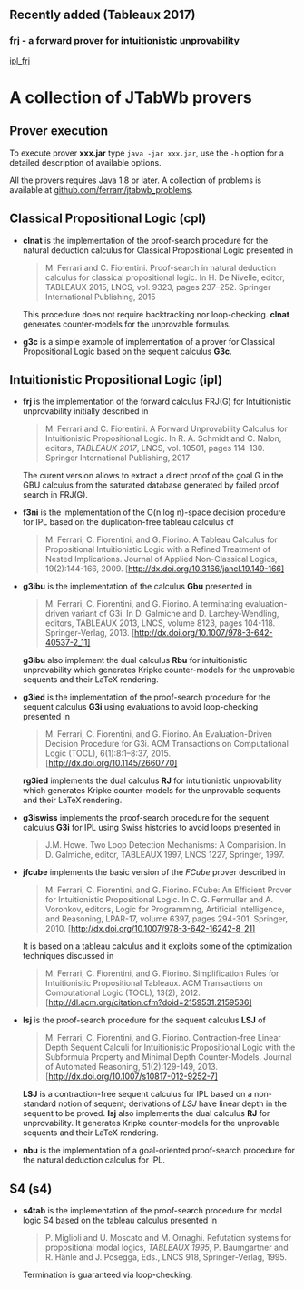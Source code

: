 ## Recently added (Tableaux 2017)

### frj - a forward prover for intuitionistic unprovability

[ipl_frj](https://github.com/ferram/jtabwb_provers/tree/master/ipl_frj)


# A collection of JTabWb provers


## Prover execution

  To execute prover **xxx.jar** type `java -jar xxx.jar`, use the `-h`
  option for a detailed description of available options.

  All the provers requires Java 1.8 or later. A collection of problems
  is available at
  [github.com/ferram/jtabwb_problems](https://github.com/ferram/jtabwb_problems).



## Classical Propositional Logic (cpl)

* **clnat** is the implementation of the proof-search procedure for the
  natural deduction calculus for Classical Propositional Logic
  presented in

  >M. Ferrari and C. Fiorentini. Proof-search in natural deduction
  >calculus for classical propositional logic. In H. De Nivelle,
  >editor, TABLEAUX 2015, LNCS, vol. 9323, pages 237–252. Springer
  >International Publishing, 2015

  This procedure does not require backtracking nor
  loop-checking. **clnat** generates counter-models for the unprovable
  formulas.

* **g3c** is a simple example of implementation of a prover for
  Classical Propositional Logic based on the sequent calculus **G3c**.



## Intuitionistic Propositional Logic (ipl)

* **frj** is the implementation of the forward calculus FRJ(G) for
  Intuitionistic unprovability initially described in

  > M. Ferrari and C. Fiorentini. A Forward Unprovability Calculus for
  > Intuitionistic Propositional Logic. In R. A. Schmidt and
  > C. Nalon, editors, *TABLEAUX 2017*, LNCS, vol. 10501, pages
  > 114–130. Springer International Publishing, 2017

  The curent version allows to extract a direct proof of the goal G in
  the GBU calculus from the saturated database generated by failed
  proof search in FRJ(G).


* **f3ni** is the implementation of the O(n log n)-space decision
  procedure for IPL based on the duplication-free tableau calculus of

  > M. Ferrari, C. Fiorentini, and G. Fiorino. A Tableau Calculus for
  > Propositional Intuitionistic Logic with a Refined Treatment of
  > Nested Implications. Journal of Applied Non-Classical Logics,
  > 19(2):144-166, 2009.  [http://dx.doi.org/10.3166/jancl.19.149-166]


* **g3ibu** is the implementation of the calculus **Gbu** presented in

  > M. Ferrari, C. Fiorentini, and G. Fiorino. A terminating
  > evaluation-driven variant of G3i. In D. Galmiche and
  > D. Larchey-Wendling, editors, TABLEAUX 2013, LNCS, volume 8123,
  > pages 104-118. Springer-Verlag,
  > 2013. [http://dx.doi.org/10.1007/978-3-642-40537-2_11]

  **g3ibu** also implement the dual calculus **Rbu** for
  intuitionistic unprovability which generates Kripke counter-models
  for the unprovable sequents and their LaTeX rendering.


* **g3ied** is the implementation of the proof-search procedure for the
  sequent calculus **G3i** using evaluations to avoid loop-checking
  presented in

  > M. Ferrari, C. Fiorentini, and G. Fiorino. An Evaluation-Driven
  > Decision Procedure for G3i. ACM Transactions on Computational
  > Logic (TOCL), 6(1):8:1–8:37,
  > 2015. [http://dx.doi.org/10.1145/2660770]

  **rg3ied** implements the dual calculus **RJ** for intuitionistic
  unprovability which generates Kripke counter-models for the
  unprovable sequents and their LaTeX rendering.

* **g3iswiss** implements the proof-search procedure for the sequent
  calculus **G3i** for IPL using Swiss histories to avoid loops
  presented in

  > J.M. Howe. Two Loop Detection Mechanisms: A Comparision. In
  > D. Galmiche, editor, TABLEAUX 1997, LNCS 1227, Springer, 1997.



* **jfcube** implements the basic version of the *FCube* prover
  described in

  > M. Ferrari, C. Fiorentini, and G. Fiorino. FCube: An Efficient
  > Prover for Intuitionistic Propositional Logic. In C. G. Fermuller
  > and A. Voronkov, editors, Logic for Programming, Artificial
  > Intelligence, and Reasoning, LPAR-17, volume 6397, pages
  > 294-301. Springer, 2010.
  > [http://dx.doi.org/10.1007/978-3-642-16242-8_21]

  It is based on a tableau calculus and it exploits some of the
  optimization techniques discussed in


  > M. Ferrari, C. Fiorentini, and G. Fiorino. Simplification Rules
  > for Intuitionistic Propositional Tableaux. ACM Transactions on
  > Computational Logic (TOCL), 13(2),
  > 2012. [http://dl.acm.org/citation.cfm?doid=2159531.2159536]



* **lsj** is the proof-search procedure for the sequent
  calculus **LSJ** of

  > M. Ferrari, C. Fiorentini, and G. Fiorino. Contraction-free Linear
  > Depth Sequent Calculi for Intuitionistic Propositional Logic with
  > the Subformula Property and Minimal Depth Counter-Models. Journal
  > of Automated Reasoning, 51(2):129-149,
  > 2013. [http://dx.doi.org/10.1007/s10817-012-9252-7]

  **LSJ** is a contraction-free sequent calculus for IPL based on a
  non-standard notion of sequent; derivations of *LSJ* have linear
  depth in the sequent to be proved.  **lsj** also implements the dual
  calculus **RJ** for unprovability. It generates Kripke
  counter-models for the unprovable sequents and their LaTeX
  rendering.


* **nbu** is the implementation of a goal-oriented proof-search
  procedure for the natural deduction calculus for IPL.




## S4 (s4)


* **s4tab** is the implementation of the proof-search procedure for
  modal logic S4 based on the tableau calculus presented in

  > P. Miglioli and U. Moscato and M. Ornaghi. Refutation systems for
  >  propositional modal logics, *TABLEAUX 1995*, P. Baumgartner and
  >  R. Hänle and J. Posegga, Eds., LNCS 918, Springer-Verlag, 1995.

  Termination is guaranteed via loop-checking.




  